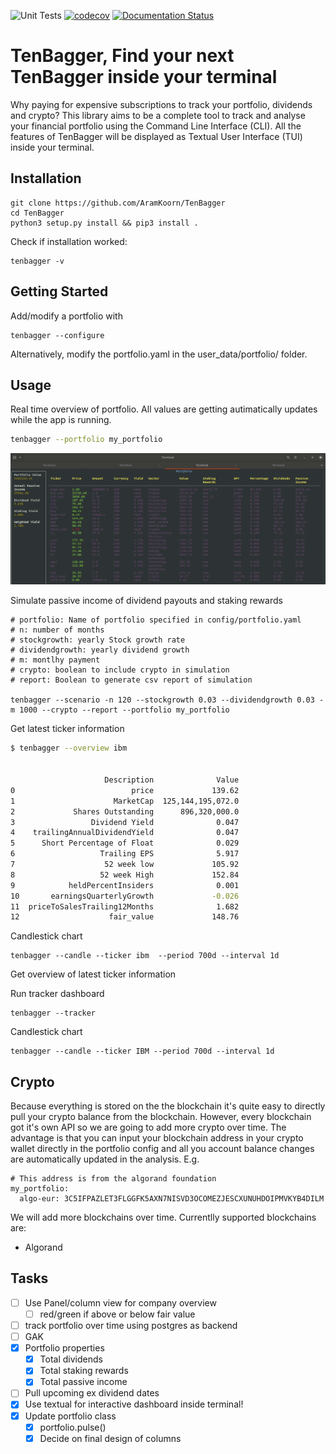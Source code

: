 ![Unit Tests](https://github.com/AramKoorn/TenBagger/actions/workflows/test.yml/badge.svg)
[![codecov](https://codecov.io/gh/AramKoorn/TenBagger/branch/main/graph/badge.svg?token=O5F0TEQ0DY)](https://codecov.io/gh/AramKoorn/TenBagger)
[![Documentation Status](https://readthedocs.org/projects/tenbagger/badge/?version=latest)](https://tenbagger.readthedocs.io/en/latest/?badge=latest)

# TenBagger, Find your next TenBagger inside your terminal
Why paying for expensive subscriptions to track your portfolio, dividends and crypto? This library aims to be a complete tool to track and analyse your financial portfolio using the Command Line Interface (CLI). All the features of TenBagger will be displayed as Textual User Interface (TUI) inside your terminal. 

## Installation
```
git clone https://github.com/AramKoorn/TenBagger 
cd TenBagger
python3 setup.py install && pip3 install .
```
Check if installation worked:
```
tenbagger -v
```
## Getting Started

Add/modify a portfolio with

```
tenbagger --configure
```
Alternatively, modify the portfolio.yaml in the user_data/portfolio/ folder.

## Usage
Real time overview of portfolio. All values are getting autimatically updates while the app is running. 
```sh
tenbagger --portfolio my_portfolio
```

![widgets](./imgs/gifs/portfolio.gif)

Simulate passive income of dividend payouts and staking rewards

```
# portfolio: Name of portfolio specified in config/portfolio.yaml
# n: number of months
# stockgrowth: yearly Stock growth rate 
# dividendgrowth: yearly dividend growth
# m: montlhy payment
# crypto: boolean to include crypto in simulation
# report: Boolean to generate csv report of simulation

tenbagger --scenario -n 120 --stockgrowth 0.03 --dividendgrowth 0.03 -m 1000 --crypto --report --portfolio my_portfolio

```

Get latest ticker information

```sh
$ tenbagger --overview ibm


                     Description              Value
0                          price             139.62
1                      MarketCap  125,144,195,072.0
2             Shares Outstanding      896,320,000.0
3                 Dividend Yield              0.047
4    trailingAnnualDividendYield              0.047
5      Short Percentage of Float              0.029
6                   Trailing EPS              5.917
7                    52 week low             105.92
8                   52 week High             152.84
9            heldPercentInsiders              0.001
10       earningsQuarterlyGrowth             -0.026
11  priceToSalesTrailing12Months              1.682
12                    fair_value             148.76

```


Candlestick chart
```
tenbagger --candle --ticker ibm  --period 700d --interval 1d
```

Get overview of latest ticker information


Run tracker dashboard
```
tenbagger --tracker
```

Candlestick chart 
```
tenbagger --candle --ticker IBM --period 700d --interval 1d
```

## Crypto

Because everything is stored on the the blockchain it's quite easy to directly pull your crypto balance from the blockchain. However, every blockchain got it's own API so we are going to add more crypto over time. The advantage is that you can input your blockchain address in your crypto wallet directly in the portfolio config and all you account balance changes are automatically updated in the analysis. E.g.

```
# This address is from the algorand foundation
my_portfolio:
  algo-eur: 3C5IFPAZLET3FLGGFK5AXN7NISVD3OCOMEZJESCXUNUHDOIPMVKYB4DILM

```
We will add more blockchains over time. Currentlly supported blockchains are:
- Algorand

## Tasks
- [ ] Use Panel/column view for company overview
  - [ ] red/green if above or below fair value
- [ ] track portfolio over time using postgres as backend
- [ ] GAK
- [x] Portfolio properties
  - [x] Total dividends
  - [x] Total staking rewards
  - [x] Total passive income
- [ ] Pull upcoming ex dividend dates
- [x] Use textual for interactive dashboard inside terminal!
- [x] Update portfolio class
  - [x] portfolio.pulse()
  - [x] Decide on final design of columns
